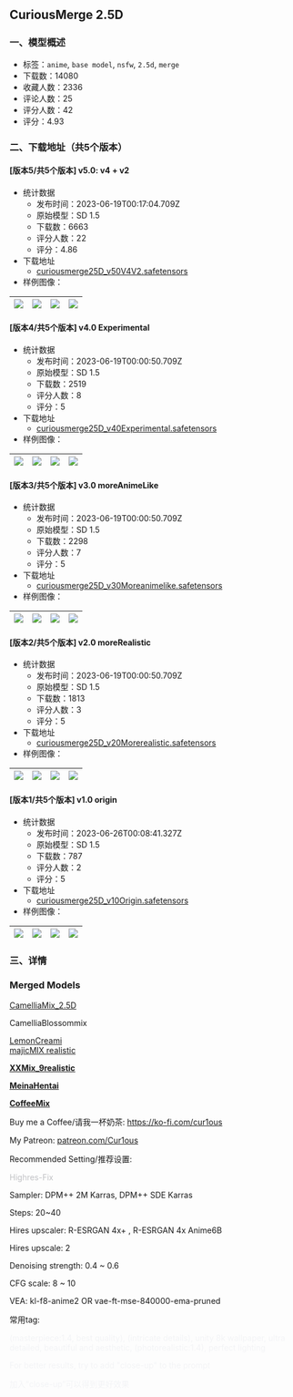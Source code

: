 ## CuriousMerge 2.5D
### 一、模型概述

- 标签：`anime`, `base model`, `nsfw`, `2.5d`, `merge`
- 下载数：14080
- 收藏人数：2336
- 评论人数：25
- 评分人数：42
- 评分：4.93

### 二、下载地址（共5个版本）

#### [版本5/共5个版本] v5.0:  v4 + v2

- 统计数据
  - 发布时间：2023-06-19T00:17:04.709Z
  - 原始模型：SD 1.5
  - 下载数：6663
  - 评分人数：22
  - 评分：4.86
- 下载地址
  - [curiousmerge25D_v50V4V2.safetensors](https://civitai.com/api/download/models/99101)
- 样例图像：

| <img src="https://image.civitai.com/xG1nkqKTMzGDvpLrqFT7WA/c5af6396-bbff-449b-ab5e-98a396c37fa4/width=450/1200561.jpeg" /> | <img src="https://image.civitai.com/xG1nkqKTMzGDvpLrqFT7WA/67c69f6f-0b7e-44d6-88ae-a003ddece0ac/width=450/1200553.jpeg" /> | <img src="https://image.civitai.com/xG1nkqKTMzGDvpLrqFT7WA/d886e9ce-b864-49c5-b807-745d043d3e0c/width=450/1200653.jpeg" /> | <img src="https://image.civitai.com/xG1nkqKTMzGDvpLrqFT7WA/5f52ffde-d333-4648-8ba4-d192171c1a18/width=450/1200575.jpeg" /> |
| ---- | ---- | ---- | ---- |

#### [版本4/共5个版本] v4.0 Experimental

- 统计数据
  - 发布时间：2023-06-19T00:00:50.709Z
  - 原始模型：SD 1.5
  - 下载数：2519
  - 评分人数：8
  - 评分：5
- 下载地址
  - [curiousmerge25D_v40Experimental.safetensors](https://civitai.com/api/download/models/94189)
- 样例图像：

| <img src="https://image.civitai.com/xG1nkqKTMzGDvpLrqFT7WA/17da6e30-6ade-4ac1-8aef-3ced0fe14af6/width=450/1115574.jpeg" /> | <img src="https://image.civitai.com/xG1nkqKTMzGDvpLrqFT7WA/5ad0525c-2af1-4433-a390-c69a5dcf94eb/width=450/1115526.jpeg" /> | <img src="https://image.civitai.com/xG1nkqKTMzGDvpLrqFT7WA/37e30bed-8ebf-415d-91fa-08a3eb3c764e/width=450/1115529.jpeg" /> | <img src="https://image.civitai.com/xG1nkqKTMzGDvpLrqFT7WA/a46989bc-2a9d-4904-9b0e-c3327282cd69/width=450/1115590.jpeg" /> |
| ---- | ---- | ---- | ---- |

#### [版本3/共5个版本] v3.0 moreAnimeLike

- 统计数据
  - 发布时间：2023-06-19T00:00:50.709Z
  - 原始模型：SD 1.5
  - 下载数：2298
  - 评分人数：7
  - 评分：5
- 下载地址
  - [curiousmerge25D_v30Moreanimelike.safetensors](https://civitai.com/api/download/models/90533)
- 样例图像：

| <img src="https://image.civitai.com/xG1nkqKTMzGDvpLrqFT7WA/a5d4a430-3add-4929-a615-3904fc2d8183/width=450/1063775.jpeg" /> | <img src="https://image.civitai.com/xG1nkqKTMzGDvpLrqFT7WA/0c0ab337-e791-41b6-b458-d731c2bc6174/width=450/1063768.jpeg" /> | <img src="https://image.civitai.com/xG1nkqKTMzGDvpLrqFT7WA/c0d3f79e-5da7-4a44-aadc-9440ad6f79d3/width=450/1116044.jpeg" /> | <img src="https://image.civitai.com/xG1nkqKTMzGDvpLrqFT7WA/ebdfb3b1-9dcf-4cf2-a177-7acb37d49c61/width=450/1052464.jpeg" /> |
| ---- | ---- | ---- | ---- |

#### [版本2/共5个版本] v2.0 moreRealistic

- 统计数据
  - 发布时间：2023-06-19T00:00:50.709Z
  - 原始模型：SD 1.5
  - 下载数：1813
  - 评分人数：3
  - 评分：5
- 下载地址
  - [curiousmerge25D_v20Morerealistic.safetensors](https://civitai.com/api/download/models/85544)
- 样例图像：

| <img src="https://image.civitai.com/xG1nkqKTMzGDvpLrqFT7WA/28a49b55-fb5e-45b0-ba0c-866cbd870e56/width=450/1115941.jpeg" /> | <img src="https://image.civitai.com/xG1nkqKTMzGDvpLrqFT7WA/82b63b83-fab7-42e9-952e-4fc91ab98a9f/width=450/1046260.jpeg" /> | <img src="https://image.civitai.com/xG1nkqKTMzGDvpLrqFT7WA/f50ee86b-87b6-46e8-9c08-8141a0a7008e/width=450/1046283.jpeg" /> | <img src="https://image.civitai.com/xG1nkqKTMzGDvpLrqFT7WA/7d1b1681-9035-4df4-ac80-c828247a15f6/width=450/969179.jpeg" /> |
| ---- | ---- | ---- | ---- |

#### [版本1/共5个版本] v1.0 origin

- 统计数据
  - 发布时间：2023-06-26T00:08:41.327Z
  - 原始模型：SD 1.5
  - 下载数：787
  - 评分人数：2
  - 评分：5
- 下载地址
  - [curiousmerge25D_v10Origin.safetensors](https://civitai.com/api/download/models/83884)
- 样例图像：

| <img src="https://image.civitai.com/xG1nkqKTMzGDvpLrqFT7WA/97aee048-bfbe-40e4-b34f-34bc9641640d/width=450/947205.jpeg" /> | <img src="https://image.civitai.com/xG1nkqKTMzGDvpLrqFT7WA/ea30e27d-af55-4f32-892a-0bcafebd3833/width=450/947179.jpeg" /> | <img src="https://image.civitai.com/xG1nkqKTMzGDvpLrqFT7WA/a94f6063-1fc9-4d5b-89c5-e40cef40d750/width=450/1115899.jpeg" /> | <img src="https://image.civitai.com/xG1nkqKTMzGDvpLrqFT7WA/c3b9ad8f-88d1-465d-a91d-9f017b1d67dc/width=450/1115690.jpeg" /> |
| ---- | ---- | ---- | ---- |


### 三、详情
<h3 id="heading-39">Merged Models</h3><p><a target="_blank" rel="ugc" href="https://civitai.com/models/44219/camelliamix25d">CamelliaMix_2.5D</a></p><p>CamelliaBlossommix</p><p><a target="_blank" rel="ugc" href="https://civitai.com/models/41384/lemoncreami">LemonCreami</a><strong><span style="color:rgb(233, 236, 239)"><br /></span></strong><a target="_blank" rel="ugc" href="https://civitai.com/models/43331?modelVersionId=55911">majicMIX realistic</a></p><p><a target="_blank" rel="ugc" href="https://civitai.com/models/47274/xxmix9realistic"><strong><u>XXMix_9realistic</u></strong></a></p><p><a target="_blank" rel="ugc" href="https://civitai.com/models/12606/meinahentai"><strong>MeinaHentai</strong></a></p><p><a target="_blank" rel="ugc" href="https://civitai.com/models/40630/coffeemix"><strong>CoffeeMix</strong></a></p><p>Buy me a Coffee/请我一杯奶茶: <a target="_blank" rel="ugc" href="https://ko-fi.com/cur1ous">https://ko-fi.com/cur1ous</a></p><p>My Patreon: <a target="_blank" rel="ugc" href="http://patreon.com/Cur1ous">patreon.com/Cur1ous</a></p><p>Recommended Setting/推荐设置:</p><p><span style="color:rgb(193, 194, 197)">Highres-Fix</span></p><p>Sampler: DPM++ 2M Karras, DPM++ SDE Karras</p><p>Steps: 20~40</p><p>Hires upscaler: R-ESRGAN 4x+ , R-ESRGAN 4x Anime6B</p><p>Hires upscale: 2</p><p>Denoising strength: 0.4 ~ 0.6</p><p>CFG scale: 8 ~ 10</p><p>VEA: kl-f8-anime2 OR vae-ft-mse-840000-ema-pruned</p><p></p><p>常用tag:</p><p><span style="color:rgb(243, 244, 246)">(masterpiece:1.4, best quality), (intricate details), unity 8k wallpaper, ultra detailed, beautiful and aesthetic, (photorealistic:1.4), perfect lighting</span></p><p></p><p><span style="color:rgb(243, 244, 246)">For better results, try to add "close-up" to the prompt</span></p><p><span style="color:rgb(243, 244, 246)">加入“close-up”可以得到更好效果</span></p>